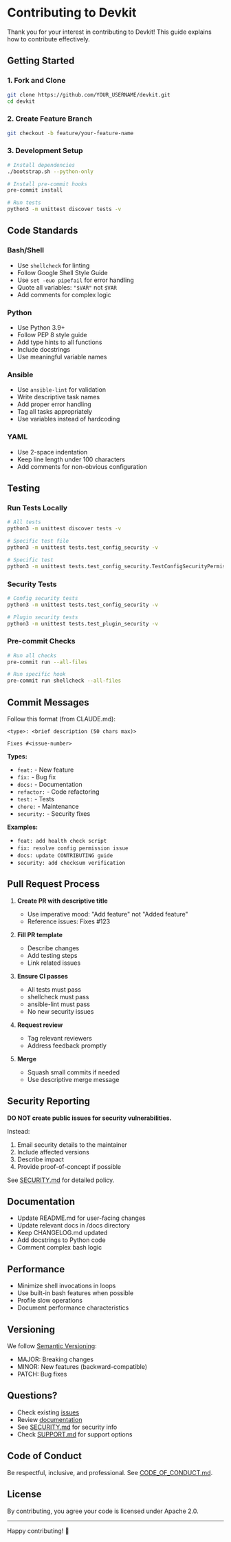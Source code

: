 # Contributing to Devkit

Thank you for your interest in contributing to Devkit! This guide explains how to contribute effectively.

## Getting Started

### 1. Fork and Clone

```bash
git clone https://github.com/YOUR_USERNAME/devkit.git
cd devkit
```

### 2. Create Feature Branch

```bash
git checkout -b feature/your-feature-name
```

### 3. Development Setup

```bash
# Install dependencies
./bootstrap.sh --python-only

# Install pre-commit hooks
pre-commit install

# Run tests
python3 -m unittest discover tests -v
```

## Code Standards

### Bash/Shell

- Use `shellcheck` for linting
- Follow Google Shell Style Guide
- Use `set -euo pipefail` for error handling
- Quote all variables: `"$VAR"` not `$VAR`
- Add comments for complex logic

### Python

- Use Python 3.9+
- Follow PEP 8 style guide
- Add type hints to all functions
- Include docstrings
- Use meaningful variable names

### Ansible

- Use `ansible-lint` for validation
- Write descriptive task names
- Add proper error handling
- Tag all tasks appropriately
- Use variables instead of hardcoding

### YAML

- Use 2-space indentation
- Keep line length under 100 characters
- Add comments for non-obvious configuration

## Testing

### Run Tests Locally

```bash
# All tests
python3 -m unittest discover tests -v

# Specific test file
python3 -m unittest tests.test_config_security -v

# Specific test
python3 -m unittest tests.test_config_security.TestConfigSecurityPermissions.test_secure_config_created_with_0600 -v
```

### Security Tests

```bash
# Config security tests
python3 -m unittest tests.test_config_security -v

# Plugin security tests
python3 -m unittest tests.test_plugin_security -v
```

### Pre-commit Checks

```bash
# Run all checks
pre-commit run --all-files

# Run specific hook
pre-commit run shellcheck --all-files
```

## Commit Messages

Follow this format (from CLAUDE.md):

```
<type>: <brief description (50 chars max)>

Fixes #<issue-number>
```

**Types:**

- `feat:` - New feature
- `fix:` - Bug fix
- `docs:` - Documentation
- `refactor:` - Code refactoring
- `test:` - Tests
- `chore:` - Maintenance
- `security:` - Security fixes

**Examples:**

- `feat: add health check script`
- `fix: resolve config permission issue`
- `docs: update CONTRIBUTING guide`
- `security: add checksum verification`

## Pull Request Process

1. **Create PR with descriptive title**
   - Use imperative mood: "Add feature" not "Added feature"
   - Reference issues: Fixes #123

2. **Fill PR template**
   - Describe changes
   - Add testing steps
   - Link related issues

3. **Ensure CI passes**
   - All tests must pass
   - shellcheck must pass
   - ansible-lint must pass
   - No new security issues

4. **Request review**
   - Tag relevant reviewers
   - Address feedback promptly

5. **Merge**
   - Squash small commits if needed
   - Use descriptive merge message

## Security Reporting

**DO NOT create public issues for security vulnerabilities.**

Instead:

1. Email security details to the maintainer
2. Include affected versions
3. Describe impact
4. Provide proof-of-concept if possible

See [SECURITY.md](SECURITY.md) for detailed policy.

## Documentation

- Update README.md for user-facing changes
- Update relevant docs in /docs directory
- Keep CHANGELOG.md updated
- Add docstrings to Python code
- Comment complex bash logic

## Performance

- Minimize shell invocations in loops
- Use built-in bash features when possible
- Profile slow operations
- Document performance characteristics

## Versioning

We follow [Semantic Versioning](https://semver.org/):

- MAJOR: Breaking changes
- MINOR: New features (backward-compatible)
- PATCH: Bug fixes

## Questions?

- Check existing [issues](https://github.com/vietcgi/devkit/issues)
- Review [documentation](README.md)
- See [SECURITY.md](SECURITY.md) for security info
- Check [SUPPORT.md](SUPPORT.md) for support options

## Code of Conduct

Be respectful, inclusive, and professional. See [CODE_OF_CONDUCT.md](CODE_OF_CONDUCT.md).

## License

By contributing, you agree your code is licensed under Apache 2.0.

---

Happy contributing! 🎉
